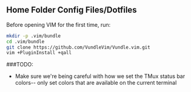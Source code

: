 ## Home Folder Config Files/Dotfiles

Before opening VIM for the first time, run:

```bash
mkdir -p .vim/bundle
cd .vim/bundle
git clone https://github.com/VundleVim/Vundle.vim.git
vim +PluginInstall +qall
```

###TODO:

* Make sure we're being careful with how we set the TMux status bar colors--
only set colors that are available on the current terminal
